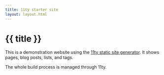 ```yaml
---
title: 11ty starter site
layout: layout.html
---
```


# {{ title }}


This is a demonstration website using the [11ty static site generator](https://www.11ty.dev/). It shows pages, blog posts, lists, and tags.

The whole build process is managed through 11ty.
